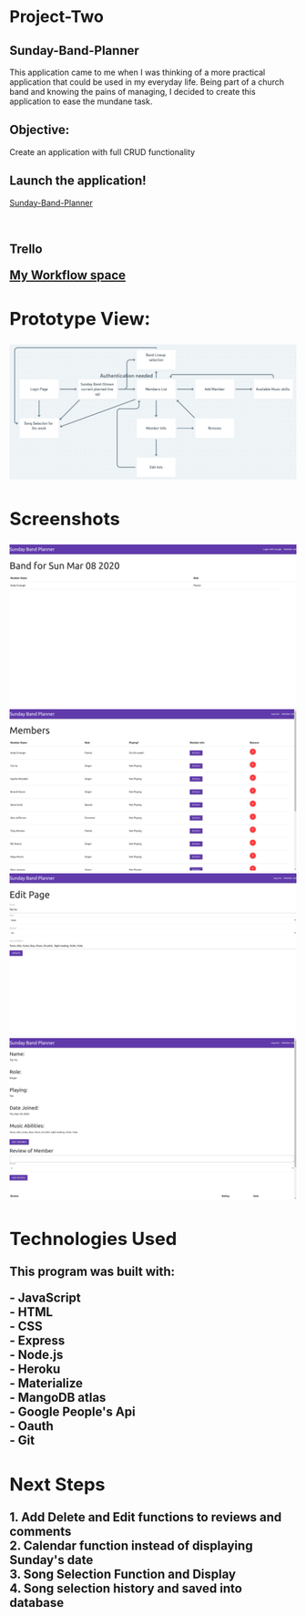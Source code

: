 # Project-Two
<h2>Sunday-Band-Planner</h2>
<p>This application came to me when I was thinking of a more practical application that could be used in my everyday life. Being part of a church band and knowing the pains of managing, I decided to create this application to ease the mundane task.</p>
<h2>Objective:</h2>
<p>Create an application with full CRUD functionality</p>
<h2>Launch the application! </h2>
<p><a target="_blank" rel="noopener noreferrer" href="https://sunday-band-planner.herokuapp.com/">Sunday-Band-Planner</a></p><br>
<h2>Trello<h/2>
<p><a target="_blank" rel="noopener noreferrer" href="https://trello.com/b/kX6lgmwK/sunday-band-planner">My Workflow space</a></p>
<h2>Prototype View:</h2>
<img src="img/sunday-band-planner-wireframe.png"><br>
<h2>Screenshots</h2>
<img src="img/SSone.png"> <br>
<img src="img/SStwo.png"><br>
<img src="img/SSthree.png"><br>
<img src="img/SSfour.png"><br>
<h2>Technologies Used</h2>
<p>This program was built with: </p> 
- JavaScript <br>
- HTML <br>
- CSS <br>
- Express <br>
- Node.js <br>
- Heroku <br>
- Materialize <br>
- MangoDB atlas <br>
- Google People's Api <br>
- Oauth <br>
- Git
<h2>Next Steps</h2>
1. Add Delete and Edit functions to reviews and comments <br>
2. Calendar function instead of displaying Sunday's date <br>
3. Song Selection Function and Display <br>
4. Song selection history and saved into database 